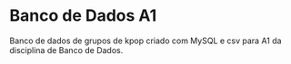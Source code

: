 # Banco de Dados A1
Banco de dados de grupos de kpop criado com MySQL e csv para A1 da disciplina de Banco de Dados.
